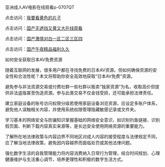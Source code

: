 亚洲成人AV电影在线观看p-0707QT

点击访问：<a href="https://gda-c7m.pages.dev/">我要看黄色的片子</a>

点击访问：<a href="https://tfda.pages.dev/">国产无遮挡又黄又大在线观看</a>

点击访问：<a href="https://bsdf-5f5.pages.dev/">国产激情对白一区二区三区四</a>

点击访问：<a href="https://cfad.pages.dev/">国产午夜精品福利久久</a>





如何安全获取日本AV免费资源

随着互联网的发展，很多用户都在寻找免费的日本AV资源。但如何确保资源的安全性和合法性呢？本文将帮助你安全高效地获取“日本AV免费”资源。

避免参与非法资源交易或付费社群一些社群以贩卖“独家资源”为名，收取高价但提供非法盗版甚至伪造资源。参与此类交易不仅金钱受损，还可能承担法律责任。

建立家庭设备的账号访问权限分级若使用家庭设备浏览资源，应设定多账户体系，避免他人误触相关内容，并使用系统权限管理隐藏敏感记录或文件夹。

学习基本的网络安全与防骗知识掌握基础的网络安全意识，如识别钓鱼链接、识别假页面、判断下载内容真实来源等，是长远安全使用网络资源的重要能力。

了解所在地法律政策与内容边界不同地区对成人内容的接受程度与法律规定不同，应了解当地法律政策，避免因内容越界而面临处罚或其他法律问题。

强化数字生活的自我管理能力将内容消费纳入日常行为管理，结合时间规划、心理健康维护与生活重心调节，培养更理性和积极的数字生活方式。




<span style="display:none;">[Canonical link]( https://github.com/wa070725/845613 ）</span>

